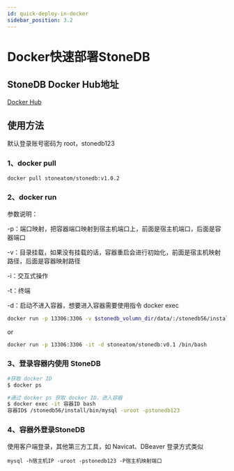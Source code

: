 ```yaml
---
id: quick-deploy-in-docker
sidebar_position: 3.2
---
```


# Docker快速部署StoneDB
## StoneDB Docker Hub地址
[Docker Hub](https://hub.docker.com/r/stoneatom/stonedb)

## 使用方法
默认登录账号密码为 root，stonedb123
### 1、docker pull
```bash
docker pull stoneatom/stonedb:v1.0.2
```
### 2、docker run
参数说明：

-p：端口映射，把容器端口映射到宿主机端口上，前面是宿主机端口，后面是容器端口

-v：目录挂载，如果没有挂载的话，容器重启会进行初始化，前面是宿主机映射路径，后面是容器映射路径

-i：交互式操作

-t：终端

-d：启动不进入容器，想要进入容器需要使用指令 docker exec

```bash
docker run -p 13306:3306 -v $stonedb_volumn_dir/data/:/stonedb56/install/data/ -it -d stoneatom/stonedb:v0.1 /bin/bash
```
or 
```bash
docker run -p 13306:3306 -it -d stoneatom/stonedb:v0.1 /bin/bash
```
### 3、登录容器内使用 StoneDB
```bash
#获取 docker ID
$ docker ps

#通过 docker ps 获取 docker ID，进入容器
$ docker exec -it 容器ID bash
容器ID$ /stonedb56/install/bin/mysql -uroot -pstonedb123
```
### 4、容器外登录StoneDB
使用客户端登录，其他第三方工具，如 Navicat、DBeaver 登录方式类似
```shell
mysql -h宿主机IP -uroot -pstonedb123 -P宿主机映射端口
```